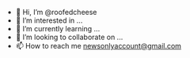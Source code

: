- 👋 Hi, I’m @roofedcheese
- 👀 I’m interested in ...
- 🌱 I’m currently learning ...
- 💞️ I’m looking to collaborate on ...
- 📫 How to reach me newsonlyaccount@gmail.com

<!---
roofedcheese/roofedcheese is a ✨ special ✨ repository because its `README.md` (this file) appears on your GitHub profile.
You can click the Preview link to take a look at your changes.
--->
